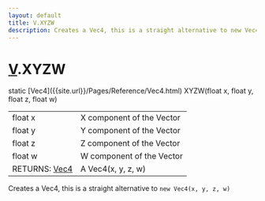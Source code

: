 ```yaml
---
layout: default
title: V.XYZW
description: Creates a Vec4, this is a straight alternative to new Vec4(x, y, z, w)
---
```

# [V]({{site.url}}/Pages/Reference/V.html).XYZW

<div class='signature' markdown='1'>
static [Vec4]({{site.url}}/Pages/Reference/Vec4.html) XYZW(float x, float y, float z, float w)
</div>

|  |  |
|--|--|
|float x|X component of the Vector|
|float y|Y component of the Vector|
|float z|Z component of the Vector|
|float w|W component of the Vector|
|RETURNS: [Vec4]({{site.url}}/Pages/Reference/Vec4.html)|A Vec4(x, y, z, w)|

Creates a Vec4, this is a straight alternative to
`new Vec4(x, y, z, w)`



